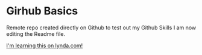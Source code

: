 Girhub Basics
=============

Remote repo created directly on Github to test out my Github Skills
I am now editing the Readme file.

[I'm learning this on lynda.com!](http://www.lynda.com)
